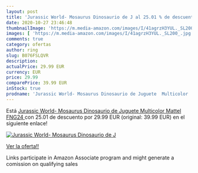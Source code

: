 ```yaml
---
layout: post
title: 'Jurassic World- Mosaurus Dinosaurio de J al 25.01 % de descuento'
date: 2020-10-27 23:46:48
thumbnailImage: 'https://m.media-amazon.com/images/I/41agrzH3YUL._SL200_.jpg'
images: [ 'https://m.media-amazon.com/images/I/41agrzH3YUL._SL200_.jpg' ]
comments: true
category: ofertas
author: ring
slug: B076FSLQVR
description:
actualPrice: 29.99 EUR
currency: EUR
price: 29.99
comparePrice: 39.99 EUR
inStock: true
prodname: 'Jurassic World- Mosaurus Dinosaurio de Juguete  Multicolor  Mattel FNG24 '
---
```


Está [Jurassic World- Mosaurus Dinosaurio de Juguete  Multicolor  Mattel FNG24 ](https://www.amazon.es/dp/B076FSLQVR/?tag=tolees-21) con 25.01 de descuento por 29.99 EUR (original: 39.99 EUR) en el siguiente enlace!

[![Jurassic World- Mosaurus Dinosaurio de J](https://m.media-amazon.com/images/I/41agrzH3YUL._SL200_.jpg)](https://www.amazon.es/dp/B076FSLQVR/?tag=tolees-21)

[Ver la oferta!!](https://www.amazon.es/dp/B076FSLQVR/?tag=tolees-21)

Links participate in Amazon Associate program and might generate a comission on qualifying sales


